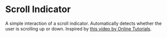 # Scroll Indicator
A simple interaction of a scroll indicator. Automatically detects whether the user is scrolling up or down. Inspired by [this video by Online Tutorials](https://youtu.be/IyfEb1_ZBrI).
